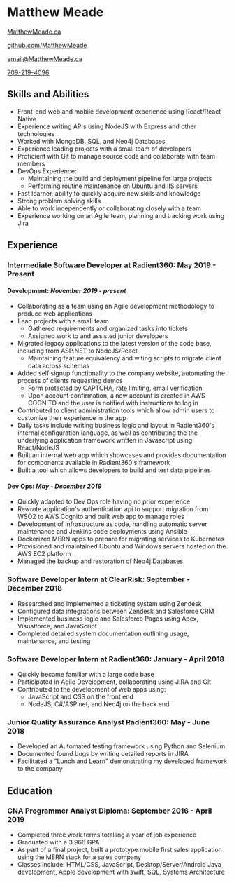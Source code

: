 # Matthew Meade

<div id="headerLinks">

[MatthewMeade.ca](https://MatthewMeade.ca)

[github.com/MatthewMeade](https://github.com/MatthewMeade/)

[email@MatthewMeade.ca](mailto:email@MatthewMeade.ca)

[709-219-4096](tel:709-219-4096)

</div>

## Skills and Abilities

-  Front-end web and mobile development experience using React/React Native
-  Experience writing APIs using NodeJS with Express and other technologies
-  Worked with MongoDB, SQL, and Neo4j Databases
-  Experience leading projects with a small team of developers
-  Proficient with Git to manage source code and collaborate with team members
-  DevOps Experience:
    - Maintaining the build and deployment pipeline for large projects 
    - Performing routine maintenance on Ubuntu and IIS servers
-  Fast learner, ability to quickly acquire new skills and knowledge
-  Strong problem solving skills
-  Able to work independently or collaborating closely with a team
-  Experience working on an Agile team, planning and tracking work using Jira

 
## Experience

### Intermediate Software Developer at Radient360: May 2019 - Present

#### Development: _November 2019 - present_

-   Collaborating as a team using an Agile development methodology to produce web applications
-   Lead projects with a small team
    -   Gathered requirements and organized tasks into tickets
    -   Assigned work to and assisted junior developers
-   Migrated legacy applications to the latest version of the code base, including from ASP.NET to NodeJS/React
    - Maintaining feature equivalency and witing scripts to migrate client data across schemas
-   Added self signup functionality to the company website, automating the process of clients requesting demos
    - Form protected by CAPTCHA, rate limiting, email verification
    - Upon account confirmation, a new account is created in AWS COGNITO and the user is notified with instructions to log in
-   Contributed to client administration tools which allow admin users to customize their experience in the app
-   Daily tasks include writing business logic and layout in Radient360's internal configuration language, as well as contributing the the underlying application framework written in Javascript using React/NodeJS
-   Built an internal web app which showcases and provides documentation for components available in Radient360's framework
-   Built a tool which allows developers to build and test data pipelines
####  Dev Ops: _May - December 2019_

-   Quickly adapted to Dev Ops role having no prior experience
-   Rewrote application's authentication api to support migration from WSO2 to AWS Cognito and built web app to manage roles
-   Development of infrastructure as code, handling automatic server maintenance and Jenkins code deployments using Ansible
-   Dockerized MERN apps to prepare for migrating services to Kubernetes
-   Provisioned and maintained Ubuntu and Windows servers hosted on the AWS EC2 platform
-   Managed the backup and restoration of Neo4j Databases

### Software Developer Intern at ClearRisk: September - December 2018

-   Researched and implemented a ticketing system using Zendesk
-   Configured data integrations between Zendesk and Salesforce CRM
-   Implemented business logic and Salesforce Pages using Apex, Visualforce, and JavaScript
-   Completed detailed system documentation outlining usage, maintenance, and testing

### Software Developer Intern at Radient360: January - April 2018

-   Quickly became familiar with a large code base
-   Participated in Agile Development, collaborating using JIRA and Git
-   Contributed to the development of web apps using:
    -   JavaScript and CSS on the front end
    -   NodeJS, C#/ASP.net, and Neo4j on the back end

### Junior Quality Assurance Analyst Radient360: May - June 2018

-   Developed an Automated testing framework using Python and Selenium
-   Documented found bugs by writing detailed reports in JIRA
-   Facilitated a "Lunch and Learn" demonstrating my developed framework to the company

## Education

### CNA Programmer Analyst Diploma: September 2016 - April 2019

-   Completed three work terms totalling a year of job experience
-   Graduated with a 3.966 GPA
-   As part of a final project, built a prototype mobile first sales application using the MERN stack for a sales company
-   Classes include: HTML/CSS, JavaScript, Desktop/Server/Android Java development, Apple development with swift, SQL, Systems Architecture